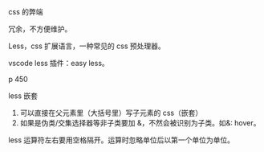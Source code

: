 css 的弊端

冗余，不方便维护。

Less，css 扩展语言，一种常见的 css 预处理器。

vscode less 插件：easy less。

p 450

less 嵌套

1. 可以直接在父元素里（大括号里）写子元素的 css（嵌套）
2. 如果是伪类/交集选择器等非子类要加 &，不然会被识别为子类。如&: hover。



less 运算符左右要用空格隔开。运算时忽略单位后以第一个单位为单位。